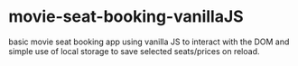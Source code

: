 # movie-seat-booking-vanillaJS
basic movie seat booking app using vanilla JS to interact with the DOM and simple use of local storage to save selected seats/prices on reload.

